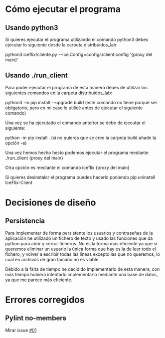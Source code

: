 # Cómo ejecutar el programa

## Usando python3

Si quieres ejecutar el programa utilizando el comando python3 debes ejecutar lo siguiente desde la carpeta distribuidos_lab:

python3 iceflix/cliente.py --Ice.Config=configs/client.config '{proxy del main}'

## Usando ./run_client

Para poder ejecutar el programa de esta manera debes de utilizar los siguientes comandos en la carpeta distribuidos_lab:

python3 -m pip install --upgrade build (este comando no tiene porqué ser obligatorio, pero en mi caso lo utilicé antes de ejecutar el siguiente comando)

Una vez se ha ejecutado el comando anterior se debe de ejecutar el siguiente:

python -m pip install . (si no quieres que se cree la carpeta build añade la opción -e)

Una vez hemos hecho hesto podemos ejecutar el programa mediante ./run_client {proxy del main}

Otra opción es mediante el comando iceflix {proxy del main}

Si quieres desinstalar el programa puedes hacerlo poniendo pip uninstall IceFlix-Client
  
  # Decisiones de diseño
  
  ## Persistencia
  
  Para implementar de forma persistente los usuarios y contraseñas de la aplicación he utilizado un fichero de texto y usado las funciones que da python para abrir y cerrar ficheros. No es la forma más eficiente ya que si queremos eliminar un usuario la única forma que hay es la de leer todo el fichero, y volver a escribir todas las líneas excepto las que no queremos, lo cual en archivos de gran tamaño no es viable.
  
  Debido a la falta de tiempo he decidido implementarlo de esta manera, con más tiempo hubiera intentado implementarlo mediante una base de datos, ya que me parece más eficiente.
  
  # Errores corregidos
  
  ## Pylint no-members
  
  Mirar issue [#01](https://github.com/AitorMillan/distribuidos_lab/issues/1)
